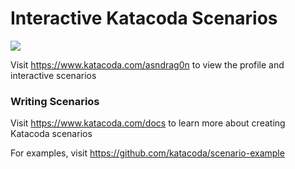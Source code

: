 # Interactive Katacoda Scenarios

[![](http://shields.katacoda.com/katacoda/asndrag0n/count.svg)](https://www.katacoda.com/asndrag0n "Get your profile on Katacoda.com")

Visit https://www.katacoda.com/asndrag0n to view the profile and interactive scenarios

### Writing Scenarios
Visit https://www.katacoda.com/docs to learn more about creating Katacoda scenarios

For examples, visit https://github.com/katacoda/scenario-example
